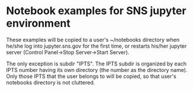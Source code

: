 # Notebook examples for SNS jupyter environment

These examples will be copied to a user's ~/notebooks directory
when he/she log into jupyter.sns.gov for the first time, 
or restarts his/her jupyter server (Control Panel->Stop Server->Start Server).

The only exception is subdir "IPTS".
The IPTS subdir is organized by each IPTS number having
its own directory (the number as the directory name).
Only those IPTS that the user belongs to will be copied,
so that user's notebooks directory is not cluttered.
